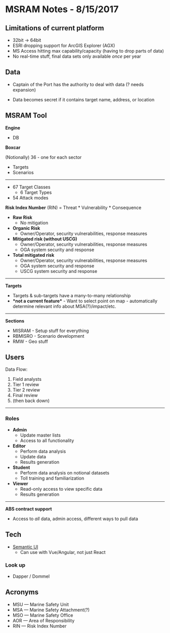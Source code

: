 # MSRAM Notes - 8/15/2017

## Limitations of current platform

- 32bit -> 64bit
- ESRI dropping support for ArcGIS Explorer (AGX)
- MS Access hitting max capability/capacity (having to drop parts of data)
- No real-time stuff, final data sets only available *once* per year

## Data

- Captain of the Port has the authority to deal with data (? needs expansion)

- Data becomes secret if it contains target name, address, or location

## MSRAM Tool

**Engine**

- DB

**Boxcar**

(Notionally) 36 - one for each sector

- Targets
- Scenarios

---

- 67 Target Classes
	- 6 Target Types
- 54 Attack modes

**Risk Index Number** (RIN) = Threat \* Vulnerability \* Consequence

- **Raw Risk**
	- No mitigation
- **Organic Risk**
	- Owner/Operator, security vulnerabilities, response measures
- **Mitigated risk (without USCG)**
	- Owner/Operator, security vulnerabilities, response measures
	- OGA system security and response
- **Total mitigated risk**
	- Owner/Operator, security vulnerabilities, response measures
	- OGA system security and response
	- USCG system security and response

---

**Targets**

- Targets & sub-targets have a many-to-many relationship
- **\*not a current feature\*** - Want to select point on map - automatically determine relevant info about MSA(?)/impact/etc.

---

**Sections**

- MISRAM - Setup stuff for everything
- RBMISRO - Scenario development
- RMW - Geo stuff

## Users

Data Flow:

1. Field analysts
1. Tier 1 review
1. Tier 2 review
1. Final review
1. (then back down)

---

### Roles

- **Admin**
	- Update master lists
	- Access to all functionality
- **Editor**
	- Perform data analysis
	- Update data
	- Results generation
- **Student**
	- Perform data analysis on notional datasets
	- Toll training and familiarization
- **Viewer**
	- Read-only access to view specific data
	- Results generation

---

**ABS contract support**

- Access to *all* data, admin access, different ways to pull data

## Tech

- [Semantic UI](https://semantic-ui.com/)
	- Can use with Vue/Angular, not just React

### Look up

- Dapper / Dommel

## Acronyms

- MSU &mdash; Marine Safety Unit
- MSA &mdash; Marine Safety Attachment(?)
- MSO &mdash; Marine Safety Office
- AOR &mdash; Area of Responsibility
- RIN &mdash; Risk Index Number
